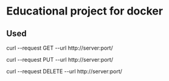 # Educational project for docker

## Used

curl --request GET  --url http://server:port/ 

curl --request PUT   --url http://server:port/ 

curl --request DELETE  --url http://server:port/
